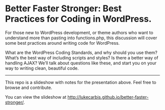 Better Faster Stronger: Best Practices for Coding in WordPress.
======================

For those new to WordPress development, or theme authors who want to understand more than pasting into functions.php, this discussion will cover some best practices around writing code for WordPress.

What are the WordPress Coding Standards, and why should you use them? What’s the best way of including scripts and styles? Is there a better way of handling AJAX? We’ll talk about questions like these, and start you on your way to writing clean, beautiful code.

---

This repo is a slideshow with notes for the presentation above. Feel free to browse and contribute.

You can view the slideshow at http://lukecarbis.github.io/better-faster-stronger/.
